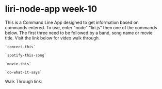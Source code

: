 # liri-node-app week-10

This is a Command Line App designed to get information based on commands entered.  To use, enter "node" "liri.js" then one of the commands below.  The first three need to be followed by a band, song name or movie title. Visit the link below for video walk through.

    `concert-this`

    `spotify-this-song`

    `movie-this`

    `do-what-it-says`

Walk Through link:  